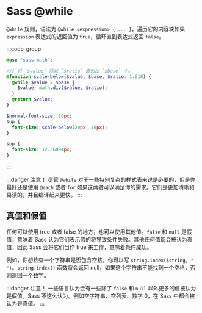 # Sass @while

`@while` 规则，语法为 `@while <expression> { ... }`，遍历它的内容块如果 `expression` 表达式的返回值为 `true`，循环直到表达式返回 `false`。

:::code-group

```scss
@use "sass:math";

/// 将 `$value` 除以 `$ratio` 直到比 `$base` 小。
@function scale-below($value, $base, $ratio: 1.618) {
  @while $value > $base {
    $value: math.div($value, $ratio);
  }
  @return $value;
}

$normal-font-size: 16px;
sup {
  font-size: scale-below(20px, 16px);
}
```

```css
sup {
  font-size: 12.36094px;
}
```

:::

:::danger 注意！
尽管 `@while` 对于一些特别复杂的样式表来说是必要的，但是你最好还是使用 `@each` 或者 `for` 如果这两者可以满足你的需求。它们是更加清晰和易读的，并且编译起来更快。
:::

## 真值和假值

任何可以使用 true 或者 false 的地方，也可以使用其他值。`false` 和 `null` 是假值，意味着 Sass 认为它们表示假的将导致条件失败。其他任何值都会被认为真值，因此 Sass 会将它们当作 true 来工作，意味着条件成功。

例如，你想检查一个字符串是否包含空格，你可以写 `string.index($string, " ")`。`string.index()` 函数将会返回 null，如果这个字符串不能找到一个空格，否则返回一个数字。

:::danger 注意！
一些语言认为会有一些除了 `false` 和 `null` 以外更多的值被认为是假值。Sass 不这么认为。例如空字符串、空列表、数字 0，在 Sass 中都会被认为是真值。
:::
